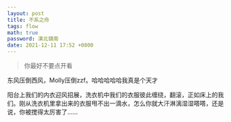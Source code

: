 ```yaml
---
layout: post
title: 不系之舟
tags: flow
math: true
password: 漠北镇南
date: 2021-12-11 17:52 +0800
---
```


> 你最好不要点开看

东风压倒西风，Molly压倒zzf。哈哈哈哈哈我真是个天才

阳台上我们的内衣迎风招展，洗衣机中我们的衣服彼此缠绕，翻滚，正如床上的我们。刚从洗衣机里拿出来的衣服甩不出一滴水，怎么你就大汗淋漓湿湿嗒嗒，还是说，你被搅得太厉害了……

